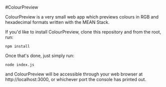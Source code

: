 #ColourPreview

ColourPreview is a very small web app which previews colours in RGB and hexadecimal formats written with the MEAN Stack.

If you'd like to install ColourPreview, clone this repository and from the root, run:

```
npm install
```

Once that's done, just simply run:

```
node index.js
```

and ColourPreview will be accessible through your web browser at http://localhost:3000, or whichever port the console has printed out.
